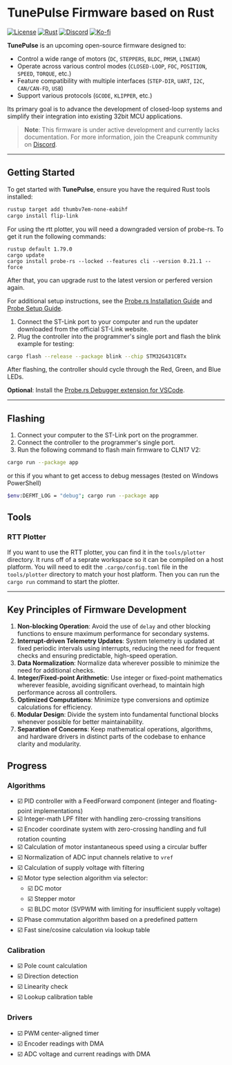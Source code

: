 # TunePulse Firmware based on Rust

[![License](https://img.shields.io/badge/LICENSE-Apache_2.0-blue.svg)](https://github.com/creapunk/TunePulse/blob/main/LICENSE)
[![Rust](https://img.shields.io/badge/Rust-white?logo=rust&logoColor=%23F5822A)](https://www.rust-lang.org/)
[![Discord](https://img.shields.io/discord/1098363068435681290?style=social&logo=discord&label=COMMUNITY)](https://discord.gg/V4aJdTja8v)
[![Ko-fi](https://img.shields.io/badge/Support%20on%20Ko--fi-F16061?style=flat&logo=kofi&logoColor=white&labelColor=%23FF5E5B)](https://ko-fi.com/creapunk)

**TunePulse** is an upcoming open-source firmware designed to:

- Control a wide range of motors (`DC`, `STEPPERS`, `BLDC`, `PMSM`, `LINEAR`)
- Operate across various control modes (`CLOSED-LOOP`, `FOC`, `POSITION`, `SPEED`, `TORQUE`, etc.)
- Feature compatibility with multiple interfaces (`STEP-DIR`, `UART`, `I2C`, `CAN/CAN-FD`, `USB`)
- Support various protocols (`GCODE`, `KLIPPER`, etc.)

Its primary goal is to advance the development of closed-loop systems and simplify their integration into existing 32bit MCU applications.

> **Note**: This firmware is under active development and currently lacks documentation.
> For more information, join the Creapunk community on [Discord](https://discord.gg/V4aJdTja8v).

---

## Getting Started

To get started with **TunePulse**, ensure you have the required Rust tools installed:

```bash
rustup target add thumbv7em-none-eabihf
cargo install flip-link
```

For using the rtt plotter, you will need a downgraded version of probe-rs. To get it run the following commands:

```
rustup default 1.79.0
cargo update
cargo install probe-rs --locked --features cli --version 0.21.1 --force
```

After that, you can upgrade rust to the latest version or perfered version again.

For additional setup instructions, see the [Probe.rs Installation Guide](https://probe.rs/docs/getting-started/installation/) and [Probe Setup Guide](https://probe.rs/docs/getting-started/probe-setup/#st-link).

1. Connect the ST-Link port to your computer and run the updater downloaded from the official ST-Link website.
2. Plug the controller into the programmer's single port and flash the blink example for testing:

```bash
cargo flash --release --package blink --chip STM32G431CBTx
```

After flashing, the controller should cycle through the Red, Green, and Blue LEDs.

**Optional**: Install the [Probe.rs Debugger extension for VSCode](https://marketplace.visualstudio.com/items?itemName=probe-rs.probe-rs-debugger).

---

## Flashing

1. Connect your computer to the ST-Link port on the programmer.
2. Connect the controller to the programmer's single port.
3. Run the following command to flash main firmware to CLN17 V2:

```bash
cargo run --package app
```

or this if you whant to get access to debug messages (tested on Windows PowerShell)

```bash
$env:DEFMT_LOG = "debug"; cargo run --package app
```

## Tools

### RTT Plotter

If you want to use the RTT plotter, you can find it in the `tools/plotter` directory. It runs off of a seprate workspace so it can be compiled on a host platform. You will need to edit the `.cargo/config.toml` file in the `tools/plotter` directory to match your host platform. Then you can run the `cargo run` command to start the plotter.

---

## Key Principles of Firmware Development

1. **Non-blocking Operation**: Avoid the use of `delay` and other blocking functions to ensure maximum performance for secondary systems.
2. **Interrupt-driven Telemetry Updates**: System telemetry is updated at fixed periodic intervals using interrupts, reducing the need for frequent checks and ensuring predictable, high-speed operation.
3. **Data Normalization**: Normalize data wherever possible to minimize the need for additional checks.
4. **Integer/Fixed-point Arithmetic**: Use integer or fixed-point mathematics wherever feasible, avoiding significant overhead, to maintain high performance across all controllers.
5. **Optimized Computations**: Minimize type conversions and optimize calculations for efficiency.
6. **Modular Design**: Divide the system into fundamental functional blocks whenever possible for better maintainability.
7. **Separation of Concerns**: Keep mathematical operations, algorithms, and hardware drivers in distinct parts of the codebase to enhance clarity and modularity.

## Progress

### Algorithms

- ☑️ PID controller with a FeedForward component (integer and floating-point implementations)
- ☑️ Integer-math LPF filter with handling zero-crossing transitions
- ☑️ Encoder coordinate system with zero-crossing handling and full rotation counting
- ☑️ Calculation of motor instantaneous speed using a circular buffer
- ☑️ Normalization of ADC input channels relative to `vref`
- ☑️ Calculation of supply voltage with filtering
- ☑️ Motor type selection algorithm via selector:
  - ☑️ DC motor
  - ☑️ Stepper motor
  - ☑️ BLDC motor (SVPWM with limiting for insufficient supply voltage)
- ☑️ Phase commutation algorithm based on a predefined pattern
- ☑️ Fast sine/cosine calculation via lookup table

### Calibration

- ☑️ Pole count calculation
- ☑️ Direction detection
- ☑️ Linearity check
- ☑️ Lookup calibration table


### Drivers

- ☑️ PWM center-aligned timer
- ☑️ Encoder readings with DMA
- ☑️ ADC voltage and current readings with DMA
